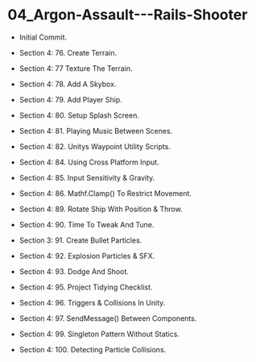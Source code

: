 # 04_Argon-Assault---Rails-Shooter

* Initial Commit.

* Section 4: 76. Create Terrain.

* Section 4: 77 Texture The Terrain.

* Section 4: 78. Add A Skybox.

* Section 4: 79. Add Player Ship.

* Section 4: 80. Setup Splash Screen.

* Section 4: 81. Playing Music Between Scenes.

* Section 4: 82. Unitys Waypoint Utility Scripts.

* Section 4: 84. Using Cross Platform Input.

* Section 4: 85. Input Sensitivity & Gravity.

* Section 4: 86. Mathf.Clamp() To Restrict Movement.

* Section 4: 89. Rotate Ship With Position & Throw.

* Section 4: 90. Time To Tweak And Tune.

* Section 3: 91. Create Bullet Particles.

* Section 4: 92. Explosion Particles & SFX.

* Section 4: 93. Dodge And Shoot.

* Section 4: 95. Project Tidying Checklist.

* Section 4: 96. Triggers & Collisions In Unity.

* Section 4: 97. SendMessage() Between Components.

* Section 4: 99. Singleton Pattern Without Statics.

* Section 4: 100. Detecting Particle Collisions.